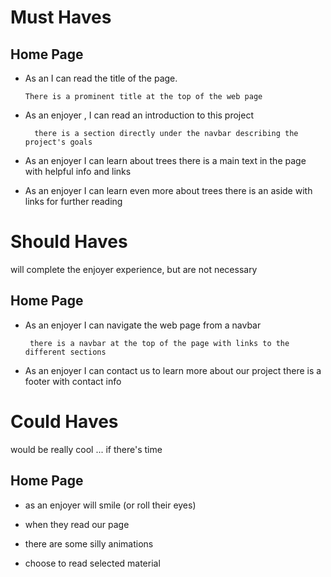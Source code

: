 # Must Haves

## Home Page

- As an I can read the title of the page.

      There is a prominent title at the top of the web page

- As an enjoyer , I can read an introduction to this project

        there is a section directly under the navbar describing the project's goals

- As an enjoyer I can learn about trees there is a main text in the page with
  helpful info and links

- As an enjoyer I can learn even more about trees there is an aside with links
  for further reading

# Should Haves

will complete the enjoyer experience, but are not necessary

## Home Page

- As an enjoyer I can navigate the web page from a navbar

       there is a navbar at the top of the page with links to the different sections

- As an enjoyer I can contact us to learn more about our project there is a
  footer with contact info

# Could Haves

would be really cool ... if there's time

## Home Page

- as an enjoyer will smile (or roll their eyes)

- when they read our page

- there are some silly animations
- choose to read selected material
